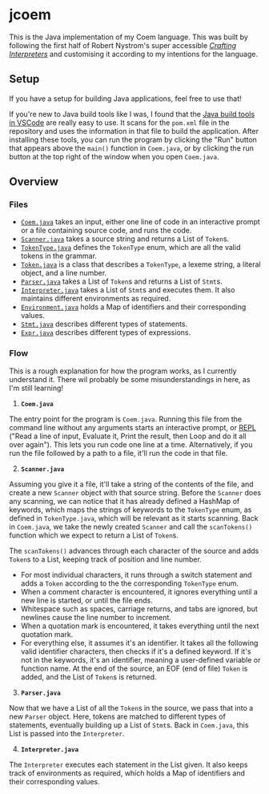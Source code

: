 # jcoem

This is the Java implementation of my Coem language. This was built by following the first half of Robert Nystrom's super accessible [_Crafting Interpreters_](https://craftinginterpreters.com/) and customising it according to my intentions for the language.

## Setup

If you have a setup for building Java applications, feel free to use that!

If you're new to Java build tools like I was, I found that the [Java build tools in VSCode](https://code.visualstudio.com/docs/java/java-build) are really easy to use. It scans for the `pom.xml` file in the repository and uses the information in that file to build the application. After installing these tools, you can run the program by clicking the "Run" button that appears above the `main()` function in `Coem.java`, or by clicking the run button at the top right of the window when you open `Coem.java`.

## Overview

### Files

- [`Coem.java`](https://github.com/coem-lang/jcoem/blob/master/src/main/java/com/ky/coem/Coem.java) takes an input, either one line of code in an interactive prompt or a file containing source code, and runs the code.
- [`Scanner.java`](https://github.com/coem-lang/jcoem/blob/master/src/main/java/com/ky/coem/Scanner.java) takes a source string and returns a List of `Token`s.
- [`TokenType.java`](https://github.com/coem-lang/jcoem/blob/master/src/main/java/com/ky/coem/TokenType.java) defines the `TokenType` enum, which are all the valid tokens in the grammar.
- [`Token.java`](https://github.com/coem-lang/jcoem/blob/master/src/main/java/com/ky/coem/Token.java) is a class that describes a `TokenType`, a lexeme string, a literal object, and a line number.
- [`Parser.java`](https://github.com/coem-lang/jcoem/blob/master/src/main/java/com/ky/coem/Parser.java) takes a List of `Token`s and returns a List of `Stmt`s.
- [`Interpreter.java`](https://github.com/coem-lang/jcoem/blob/master/src/main/java/com/ky/coem/Interpreter.java) takes a List of `Stmt`s and executes them. It also maintains different environments as required.
- [`Environment.java`](https://github.com/coem-lang/jcoem/blob/master/src/main/java/com/ky/coem/Environment.java) holds a Map of identifiers and their corresponding values.
- [`Stmt.java`](https://github.com/coem-lang/jcoem/blob/master/src/main/java/com/ky/coem/Stmt.java) describes different types of statements.
- [`Expr.java`](https://github.com/coem-lang/jcoem/blob/master/src/main/java/com/ky/coem/Expr.java) describes different types of expressions.

### Flow

This is a rough explanation for how the program works, as I currently understand it. There wil probably be some misunderstandings in here, as I'm still learning!

1. **`Coem.java`**

The entry point for the program is `Coem.java`. Running this file from the command line without any arguments starts an interactive prompt, or [REPL](http://www.craftinginterpreters.com/scanning.html) ("Read a line of input, Evaluate it, Print the result, then Loop and do it all over again"). This lets you run code one line at a time. Alternatively, if you run the file followed by a path to a file, it'll run the code in that file.

2. **`Scanner.java`**

Assuming you give it a file, it'll take a string of the contents of the file, and create a new `Scanner` object with that source string. Before the `Scanner` does any scanning, we can notice that it has already defined a HashMap of keywords, which maps the strings of keywords to the `TokenType` enum, as defined in `TokenType.java`, which will be relevant as it starts scanning. Back in `Coem.java`, we take the newly created `Scanner` and call the `scanTokens()` function which we expect to return a List of `Token`s.

The `scanTokens()` advances through each character of the source and adds `Token`s to a List, keeping track of position and line number.
- For most individual characters, it runs through a switch statement and adds a `Token` according to the the corresponding `TokenType` enum.
- When a comment character is encountered, it ignores everything until a new line is started, or until the file ends.
- Whitespace such as spaces, carriage returns, and tabs are ignored, but newlines cause the line number to increment. 
- When a quotation mark is encountered, it takes everything until the next quotation mark.
- For everything else, it assumes it's an identifier. It takes all the following valid identifier characters, then checks if it's a defined keyword. If it's not in the keywords, it's an identifier, meaning a user-defined variable or function name.
At the end of the source, an EOF (end of file) `Token` is added, and the List of `Token`s is returned.

3. **`Parser.java`**

Now that we have a List of all the `Token`s in the source, we pass that into a new `Parser` object. Here, tokens are matched to different types of statements, eventually building up a List of `Stmt`s. Back in `Coem.java`, this List is passed into the `Interpreter`.

4. **`Interpreter.java`**

The `Interpreter` executes each statement in the List given. It also keeps track of environments as required, which holds a Map of identifiers and their corresponding values.
